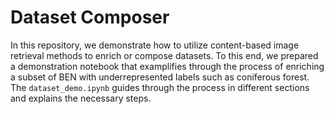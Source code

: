 # Dataset Composer

In this repository, we demonstrate how to utilize content-based image retrieval methods to enrich or compose datasets. To this end, we prepared a demonstration notebook that examplifies through the process of enriching a subset of BEN with underrepresented labels such as coniferous forest. The `dataset_demo.ipynb` guides through the process in different sections and explains the necessary steps.